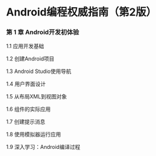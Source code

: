 # Android编程权威指南（第2版）

### 第 1 章      Android开发初体验

1.1 应用开发基础

1.2 创建Android项目

1.3 Android Studio使用导航

1.4 用户界面设计

1.5 从布局XML到视图对象

1.6 组件的实际应用

1.7 创建提示消息

1.8 使用模拟器运行应用

1.9 深入学习：Android编译过程